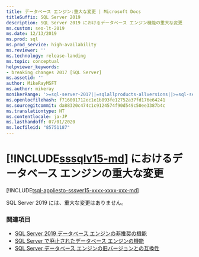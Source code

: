 ```yaml
---
title: データベース エンジン:重大な変更 | Microsoft Docs
titleSuffix: SQL Server 2019
description: SQL Server 2019 におけるデータベース エンジン機能の重大な変更
ms.custom: seo-lt-2019
ms.date: 12/13/2019
ms.prod: sql
ms.prod_service: high-availability
ms.reviewer: ''
ms.technology: release-landing
ms.topic: conceptual
helpviewer_keywords:
- breaking changes 2017 [SQL Server]
ms.assetid: ''
author: MikeRayMSFT
ms.author: mikeray
monikerRange: '>=sql-server-2017||=sqlallproducts-allversions||>=sql-server-linux-2017'
ms.openlocfilehash: f716001712ec1e1b893fe12752a37fd176e64241
ms.sourcegitcommit: da88320c474c1c9124574f90d549c50ee3387b4c
ms.translationtype: HT
ms.contentlocale: ja-JP
ms.lasthandoff: 07/01/2020
ms.locfileid: "85751187"
---
```

# <a name="breaking-changes-to-database-engine-in-sssqlv15-md"></a>[!INCLUDE[sssqlv15-md](../includes/sssqlv15-md.md)] におけるデータベース エンジンの重大な変更
[!INCLUDE[tsql-appliesto-sssver15-xxxx-xxxx-xxx-md](../includes/applies-to-version/sqlserver2019.md)]

SQL Server 2019 には、重大な変更はありません。

### <a name="see-also"></a>関連項目

- [SQL Server 2019 データベース エンジンの非推奨の機能](../database-engine/deprecated-database-engine-features-in-sql-server-version-15.md)   
- [SQL Server で廃止されたデータベース エンジンの機能](../database-engine/discontinued-database-engine-functionality-in-sql-server.md)   
- [SQL Server データベース エンジンの旧バージョンとの互換性](../database-engine/sql-server-database-engine-backward-compatibility.md)

